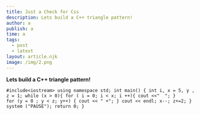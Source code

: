 ```yaml
---
title: Just a Check for Css
description: Lets build a C++ triangle pattern!
author: a
publish: a
time: a
tags:
  - post
  - latest
layout: article.njk
image: /img/2.png
---
```

**Lets build a C++ triangle pattern!**

`#include<iostream>
using namespace std;
int main()
{
 int i, x = 5, y , z = 1;
 while (x > 0){
for ( i = 0; i < x; i ++){
 cout <<"  ";
 }`\
`for (y = 0 ; y < z; y++) {
cout << " +";
 }
cout << endl;
 x--;
z+=2;
}
system ("PAUSE");
 return 0;
}`
